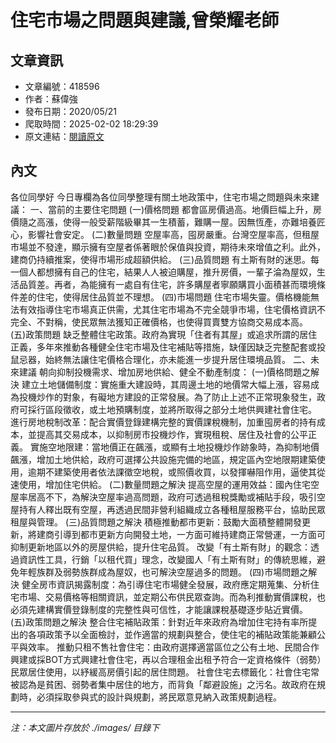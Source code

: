 # 住宅市場之問題與建議,曾榮耀老師

## 文章資訊
- 文章編號：418596
- 作者：蘇偉強
- 發布日期：2020/05/21
- 爬取時間：2025-02-02 18:29:39
- 原文連結：[閱讀原文](https://real-estate.get.com.tw/Columns/detail.aspx?no=418596)

## 內文
各位同學好
今日專欄為各位同學整理有關土地政策中，住宅市場之問題與未來建議：
一、當前的主要住宅問題
(一)價格問題
都會區房價過高。地價巨幅上升，房價隨之高漲，使得一般受薪階級畢其一生積蓄，難購一屋。因無恆產，亦難培養匠心，影響社會安定。
(二)數量問題
空屋率高，囤房嚴重。台灣空屋率高，但租屋市場並不發達，顯示擁有空屋者係著眼於保值與投資，期待未來增值之利。此外，建商仍持續推案，使得市場形成超額供給。
(三)品質問題
有土斯有財的迷思。每一個人都想擁有自己的住宅，結果人人被迫購屋，推升房價，一輩子淪為屋奴，生活品質差。再者，為能擁有一處自有住宅，許多購屋者寧願購買小面積甚而環境條件差的住宅，使得居住品質並不理想。
(四)市場問題
住宅市場失靈。價格機能無法有效指導住宅市場真正供需，尤其住宅市場為不完全競爭市場，住宅價格資訊不完全、不對稱，使民眾無法獲知正確價格，也使得買賣雙方協商交易成本高。
(五)政策問題
缺乏整體住宅政策。政府為實現「住者有其屋」或追求所謂的居住正義，多年來推動各種健全住宅市場及住宅補貼等措施，缺僅因缺乏完整配套或投鼠忌器，始終無法讓住宅價格合理化，亦未能進一步提升居住環境品質。
二、未來建議
朝向抑制投機需求、增加房地供給、健全不動產制度：
(一)價格問題之解決
建立土地儲備制度：實施重大建設時，其周邊土地的地價常大幅上漲，容易成為投機炒作的對象，有礙地方建設的正常發展。為了防止上述不正常現象發生，政府可採行區段徵收，或土地預購制度，並將所取得之部分土地供興建社會住宅。
進行房地稅制改革：配合實價登錄建構完整的實價課稅機制，加重囤房者的持有成本，並提高其交易成本，以抑制房市投機炒作，實現租稅、居住及社會的公平正義。
實施空地限建：當地價正在飆漲，或顯有土地投機炒作跡象時，為抑制地價飆漲，增加土地供給，政府可選擇公共設施完備的地區，規定區內空地限期建築使用，逾期不建築使用者依法課徵空地稅，或照價收買，以發揮嚇阻作用，逼使其從速使用，增加住宅供給。
(二)數量問題之解決
提高空屋的運用效益：國內住宅空屋率居高不下，為解決空屋率過高問題，政府可透過租稅獎勵或補貼手段，吸引空屋持有人釋出既有空屋，再透過民間非營利組織成立各種租屋服務平台，協助民眾租屋與管理。
(三)品質問題之解決
積極推動都市更新：鼓勵大面積整體開發更新，將建商引導到都市更新方向開發土地，一方面可維持建商正常營運，一方面可抑制更新地區以外的房屋供給，提升住宅品質。
改變「有土斯有財」的觀念：透過資訊性工具，行銷「以租代買」理念，改變國人「有土斯有財」的傳統思維，避免年輕族群及弱勢族群成為屋奴，也可解決空屋過多的問題。
(四)市場問題之解決
健全房市資訊揭露制度：為引導住宅市場健全發展，政府應定期蒐集、分析住宅市場、交易價格等相關資訊，並定期公布供民眾查詢。而為利推動實價課稅，也必須先建構實價登錄制度的完整性與可信性，才能讓課稅基礎逐步貼近實價。
(五)政策問題之解決
整合住宅補貼政策：針對近年來政府為增加住宅持有率所提出的各項政策予以全面檢討，並作適當的規劃與整合，使住宅的補貼政策能兼顧公平與效率。
推動只租不售社會住宅：由政府選擇適當區位之公有土地、民間合作興建或採BOT方式興建社會住宅，再以合理租金出租予符合一定資格條件（弱勢）民眾居住使用，以紓緩高房價引起的居住問題。
社會住宅去標籤化：社會住宅常被認為是貧困、弱勢者集中居住的地方，而背負「鄰避設施」之污名。故政府在規劃時，必須採取參與式的設計與規劃，將民眾意見納入政策規劃過程。

---
*注：本文圖片存放於 ./images/ 目錄下*
